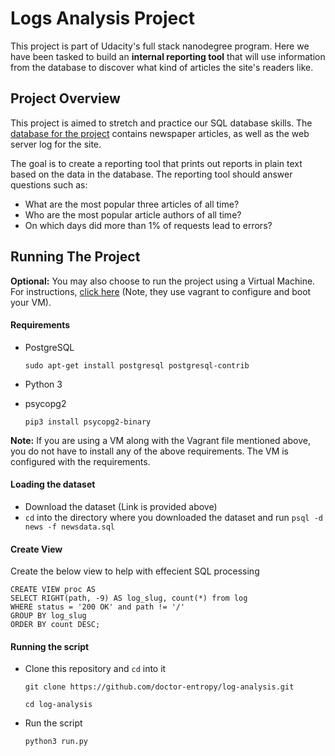 # Logs Analysis Project
This project is part of Udacity's full stack nanodegree program. Here we have been tasked to build an **internal reporting tool** that will use information from the database to discover what kind of articles the site's readers like.

## Project Overview
This project is aimed to stretch and practice our SQL database skills. The [database for the project](https://d17h27t6h515a5.cloudfront.net/topher/2016/August/57b5f748_newsdata/newsdata.zip) contains newspaper articles, as well as the web server log for the site.

The goal is to create a reporting tool that prints out reports in plain text based on the data in the database. The reporting tool should answer questions such as:

* What are the most popular three articles of all time?
* Who are the most popular article authors of all time?
* On which days did more than 1% of requests lead to errors?

## Running The Project
**Optional:** You may also choose to run the project using a Virtual Machine. For instructions, [click here](https://github.com/udacity/fullstack-nanodegree-vm) (Note, they use vagrant to configure and boot your VM).

#### Requirements
* PostgreSQL

    `sudo apt-get install postgresql postgresql-contrib`
* Python 3
* psycopg2

    `pip3 install psycopg2-binary`

**Note:** If you are using a VM along with the Vagrant file mentioned above, you do not have to install any of the above requirements. The VM is configured with the requirements.

#### Loading the dataset
* Download the dataset (Link is provided above)
* `cd` into the directory where you downloaded the dataset and run
    `psql -d news -f newsdata.sql`

#### Create View
Create the below view to help with effecient SQL processing

	CREATE VIEW proc AS
	SELECT RIGHT(path, -9) AS log_slug, count(*) from log
	WHERE status = '200 OK' and path != '/'
	GROUP BY log_slug
	ORDER BY count DESC;

#### Running the script
* Clone this repository and `cd` into it

    `git clone https://github.com/doctor-entropy/log-analysis.git`

    `cd log-analysis`

* Run the script

    `python3 run.py`
